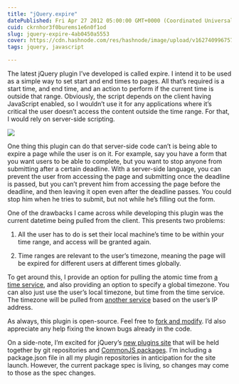 ```yaml
---
title: "jQuery.expire"
datePublished: Fri Apr 27 2012 05:00:00 GMT+0000 (Coordinated Universal Time)
cuid: ckrnhor3f0burems1e6n0f1od
slug: jquery-expire-4ab0450a5553
cover: https://cdn.hashnode.com/res/hashnode/image/upload/v1627409967578/FEAM4zmyr.png
tags: jquery, javascript

---
```



The latest jQuery plugin I’ve developed is called expire. I intend it to be used as a simple way to set start and end times to pages. All that’s required is a start time, and end time, and an action to perform if the current time is outside that range. Obviously, the script depends on the client having JavaScript enabled, so I wouldn’t use it for any applications where it’s critical the user doesn’t access the content outside the time range. For that, I would rely on server-side scripting.

![](https://cdn.hashnode.com/res/hashnode/image/upload/v1627409966383/z4J_-ovut.png)

One thing this plugin can do that server-side code can’t is being able to expire a page while the user is on it. For example, say you have a form that you want users to be able to complete, but you want to stop anyone from submitting after a certain deadline. With a server-side language, you can prevent the user from accessing the page and submitting once the deadline is passed, but you can’t prevent him from accessing the page before the deadline, and then leaving it open even after the deadline passes. You could stop him when he tries to submit, but not while he’s filling out the form.

One of the drawbacks I came across while developing this plugin was the current datetime being pulled from the client. This presents two problems:

1. All the user has to do is set their local machine’s time to be within your time range, and access will be granted again.

1. Time ranges are relevant to the user’s timezone, meaning the page will be expired for different users at different times globally.

To get around this, I provide an option for pulling the atomic time from [a time service](http://json-time.appspot.com/), and also providing an option to specify a global timezone. You can also just use the user’s local timezone, but time from the time service. The timezone will be pulled from [another service](http://ipinfodb.com/) based on the user’s IP address.

As always, this plugin is open-source. Feel free to [fork and modify](https://github.com/travishorn/jquery-expire). I’d also appreciate any help fixing the known bugs already in the code.

On a side-note, I’m excited for jQuery’s [new plugins site](http://blog.jquery.com/2011/12/08/what-is-happening-to-the-jquery-plugins-site/) that will be held together by git repositories and [CommonJS packages](http://wiki.commonjs.org/wiki/Packages/1.0). I’m including a package.json file in all my plugin repositories in anticipation for the site launch. However, the current package spec is living, so changes may come to those as the spec changes.